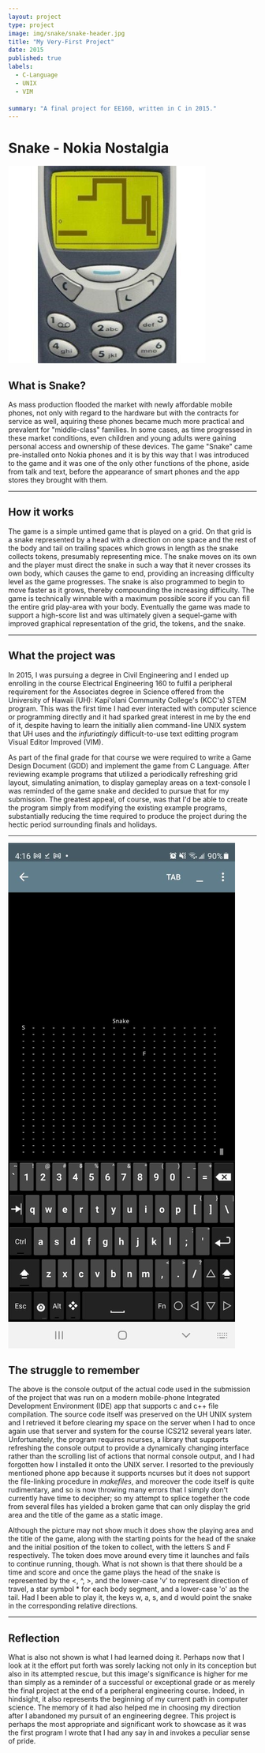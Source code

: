 ```yaml
---
layout: project
type: project
image: img/snake/snake-header.jpg
title: "My Very-First Project"
date: 2015
published: true
labels:
  - C-Language
  - UNIX
  - VIM

summary: "A final project for EE160, written in C in 2015."
---
```


<head>
  <h1>Snake - Nokia Nostalgia</h1>
</head>

<body>

  <img class="img-fluid" src="../img/snake/snake-header.jpg">
  
  <h2>What is Snake?</h2>
  
  <p>As mass production flooded the market with newly affordable mobile phones, not only with regard to the hardware but with the contracts for service as well, aquiring these phones became much more practical and prevalent for "middle-class" families.  In some cases, as time progressed in these market conditions, even children and young adults were gaining personal access and ownership of these devices.  The game "Snake" came pre-installed onto Nokia phones and it is by this way that I was introduced to the game and it was one of the only other functions of the phone, aside from talk and text, before the appearance of smart phones and the app stores they brought with them.</p>
  
  <hr>
  
  <h2>How it works</h2>
  
  <p>The game is a simple untimed game that is played on a grid.  On that grid is a snake represented by a head with a direction on one space and the rest of the body and tail on trailing spaces which grows in length as the snake collects tokens, presumably representing mice.  The snake moves on its own and the player must direct the snake in such a way that it never crosses its own body, which causes the game to end, providing an increasing difficulty level as the game progresses.  The snake is also programmed to begin to move faster as it grows, thereby compounding the increasing difficulty.  The game is technically winnable with a maximum possible score if you can fill the entire grid play-area with your body.  Eventually the game was made to support a high-score list and was ultimately given a sequel-game with improved graphical representation of the grid, the tokens, and the snake.</p>
  
  <hr>
  
  <h2>What the project was</h2>
  
  <p>In 2015, I was pursuing a degree in Civil Engineering and I ended up enrolling in the course Electrical Engineering 160 to fulfil a peripheral requirement for the Associates degree in Science offered from the University of Hawaii (UH): Kapi'olani Community College's (KCC's) STEM program.  This was the first time I had ever interacted with computer science or programming directly and it had sparked great interest in me by the end of it, despite having to learn the initially alien command-line UNIX system that UH uses and the <em>infuriatingly</em> difficult-to-use text editting program Visual Editor Improved (VIM).</p>
  
  <p>As part of the final grade for that course we were required to write a Game Design Document (GDD) and implement the game from C Language.  After reviewing example programs that utilized a periodically refreshing grid layout, simulating animation, to display gameplay areas on a text-console I was reminded of the game snake and decided to pursue that for my submission.  The greatest appeal, of course, was that I'd be able to create the program simply from modifying the existing example programs, substantially reducing the time required to produce the project during the hectic period surrounding finals and holidays.</p>
  
  <hr>
  
  <img class="img-fluid" src="../img/snake/screenshot-snake-game.jpg">
  
  <h2>The struggle to remember</h2>
  
  <p>The above is the console output of the actual code used in the submission of the project that was run on a modern mobile-phone Integrated Development Environment (IDE) app that supports c and c++ file compilation.  The source code itself was preserved on the UH UNIX system and I retrieved it before clearing my space on the server when I had to once again use that server and system for the course ICS212 several years later.  Unfortunately, the program requires ncurses, a library that supports refreshing the console output to provide a dynamically changing interface rather than the scrolling list of actions that normal console output, and I had forgotten how I installed it onto the UNIX server.  I resorted to the previously mentioned phone app because it supports ncurses but it does not support the file-linking procedure in <em>makefiles</em>, and moreover the code itself is quite rudimentary, and so is now throwing many errors that I simply don't currently have time to decipher; so my attempt to splice together the code from several files has yielded a broken game that can only display the grid area and the title of the game as a static image.</p>
  
  <p>Although the picture may not show much it does show the playing area and the title of the game, along with the starting points for the head of the snake and the initial position of the token to collect, with the letters S and F respectively.  The token does move around every time it launches and fails to continue running, though.  What is not shown is that there should be a time and score and once the game plays the head of the snake is represented by the &lt, ^, &gt, and the lower-case 'v' to represent direction of travel, a star symbol * for each body segment, and a lower-case 'o' as the tail.  Had I been able to play it, the keys w, a, s, and d would point the snake in the corresponding relative directions.</p>
  
  <hr>
  
  <h2>Reflection</h2>
  
  <p>What is also not shown is what I had learned doing it.  Perhaps now that I look at it the effort put forth was sorely lacking not only in its conception but also in its attempted rescue, but this image's significance is higher for me than simply as a reminder of a successful or exceptional grade or as merely the final project at the end of a peripheral engineering course.  Indeed, in hindsight, it also represents the beginning of my current path in computer science.  The memory of it had also helped me in choosing my direction after I abandoned my pursuit of an engineering degree.  This project is perhaps the most appropriate and significant work to showcase as it was the first program I wrote that I had any say in and invokes a peculiar sense of pride.</p>
  
</body>
